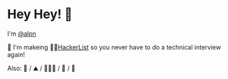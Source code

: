 # Hey Hey! 👋

I'm [@alpn](https://twitter.com/_alpn)

🚀 I'm makeing 👩‍💻[HackerList](https://hackerli.st) so you never have to do a technical interview again!

Also: 🦀 / ⛰ / 🧗🏻‍♂️ / 🍩 / 📡
